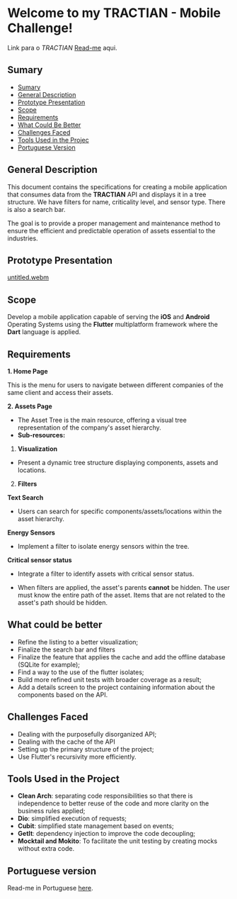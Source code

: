 # Welcome to my TRACTIAN - Mobile Challenge!

Link para o *TRACTIAN* [Read-me](https://github.com/tractian/challenges/blob/main/mobile/README.md) aqui.

## Sumary

-   [Sumary](https://github.com/lucasmpimentel/tractian_challenge/blob/main/README.md#sumary)
-   [General Description](https://github.com/lucasmpimentel/tractian_challenge/blob/main/README.md#general-description)
-   [Prototype Presentation](https://github.com/lucasmpimentel/tractian_challenge/blob/main/README.md#prototype-presentation)
-   [Scope](https://github.com/lucasmpimentel/tractian_challenge/blob/main/README.md#scope)
-   [Requirements](https://github.com/lucasmpimentel/tractian_challenge/blob/main/README.md#requirements)
-   [What Could Be Better](https://github.com/lucasmpimentel/tractian_challenge/blob/main/README.md#what-could-be-better)
-   [Challenges Faced](https://github.com/lucasmpimentel/tractian_challenge/blob/main/README.md#challenges-faced)
-   [Tools Used in the Projec](https://github.com/lucasmpimentel/tractian_challenge/blob/main/README.md#tools-used-in-the-project)
-   [Portuguese Version](https://github.com/lucasmpimentel/tractian_challenge/blob/main/README.md#english-version)

## General Description

This document contains the specifications for creating a mobile application that consumes data from the **TRACTIAN** API and displays it in a tree structure. We have filters for name, criticality level, and sensor type. There is also a search bar.

The goal is to provide a proper management and maintenance method to ensure the efficient and predictable operation of assets essential to the industries.

## Prototype Presentation

[untitled.webm](https://github.com/user-attachments/assets/6b89649d-5f54-42fe-916b-2f71065c4c4d)

## Scope

Develop a mobile application capable of serving the **iOS** and **Android** Operating Systems using the **Flutter** multiplatform framework where the **Dart** language is applied.

## Requirements

**1. Home Page**

This is the menu for users to navigate between different companies of the same client and access their assets.

**2. Assets Page**

- The Asset Tree is the main resource, offering a visual tree representation of the company's asset hierarchy.
- **Sub-resources:**

1. **Visualization**

- Present a dynamic tree structure displaying components, assets and locations.

2. **Filters**

**Text Search**

- Users can search for specific components/assets/locations within the asset hierarchy.

**Energy Sensors**

- Implement a filter to isolate energy sensors within the tree.

**Critical sensor status**

- Integrate a filter to identify assets with critical sensor status.

- When filters are applied, the asset's parents **cannot** be hidden. The user must know the entire path of the asset. Items that are not related to the asset's path should be hidden.

## What could be better

- Refine the listing to a better visualization;
- Finalize the search bar and filters 
- Finalize the feature that applies the cache and add the offline database (SQLite for example);
- Find a way to the use of the flutter isolates;
- Build more refined unit tests with broader coverage as a result;
- Add a details screen to the project containing information about the components based on the API.

## Challenges Faced

- Dealing with the purposefully disorganized API;
- Dealing with the cache of the API
- Setting up the primary structure of the project;
- Use Flutter's recursivity more efficiently.

## Tools Used in the Project


- **Clean Arch**: separating code responsibilities so that there is independence to better reuse of the code and more clarity on the business rules applied;
- **Dio**: simplified execution of requests;
- **Cubit**: simplified state management based on events;
- **GetIt**: dependency injection to improve the code decoupling;
- **Mocktail and Mokito**: To facilitate the unit testing by creating mocks without extra code.

## Portuguese version

Read-me in Portuguese [here](https://github.com/lucasmpimentel/tractian_challenge/blob/main/README-ptBR.md#vers%C3%A3o-em-ingl%C3%AAs).
